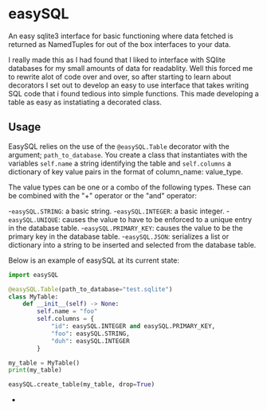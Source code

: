 # easySQL
An easy sqlite3 interface for basic functioning where data fetched is returned as NamedTuples for out of the box interfaces to your data.

I really made this as I had found that I liked to interface with SQlite databases for my small amounts of data for readablity. Well this forced me to rewrite alot of code over and over, so after starting to learn about decorators I set out to develop an easy to use interface that takes writing SQL code that i found tedious into simple functions. This made developing a table as easy as instatiating a decorated class.

## Usage
EasySQL relies on the use of the `@easySQL.Table` decorator with the argument; `path_to_database`. You create a class that instantiates with the variables `self.name` a string identifying the table and `self.columns` a dictionary of key value pairs in the format of column_name: value_type.

The value types can be one or a combo of the following types. These can be combined with the "+" operator or the "and" operator:

-`easySQL.STRING`: a basic string.
-`easySQL.INTEGER`: a basic integer.
-`easySQL.UNIQUE`: causes the value to have to be enforced to a unique entry in the database table.
-`easySQL.PRIMARY_KEY`: causes the value to be the primary key in the database table.
-`easySQL.JSON`: serializes a list or dictionary into a string to be inserted and selected from the database table.

Below is an example of easySQL at its current state:

```python
import easySQL

@easySQL.Table(path_to_database="test.sqlite")
class MyTable:
    def __init__(self) -> None:
        self.name = "foo"
        self.columns = {
            "id": easySQL.INTEGER and easySQL.PRIMARY_KEY,
            "foo": easySQL.STRING,
            "duh": easySQL.INTEGER
        }

my_table = MyTable()
print(my_table)

easySQL.create_table(my_table, drop=True)

```
*
